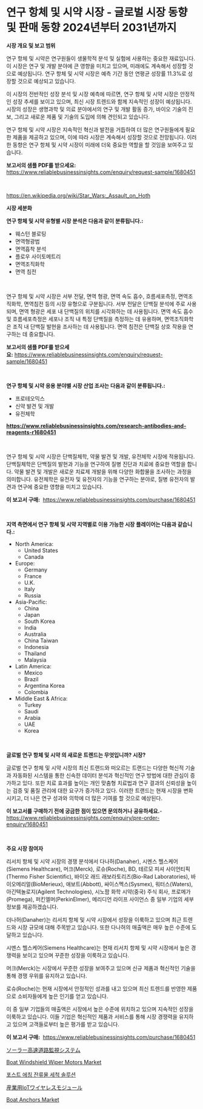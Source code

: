 <p><h1>연구 항체 및 시약 시장 - 글로벌 시장 동향 및 판매 동향 2024년부터 2031년까지</h1></p><p><strong>시장 개요 및 보고 범위</strong></p>
<p><p>연구 항체 및 시약은 연구원들이 생물학적 분석 및 실험에 사용하는 중요한 재료입니다. 이 시장은 연구 및 개발 분야에 큰 영향을 미치고 있으며, 미래에도 계속해서 성장할 것으로 예상됩니다. 연구 항체 및 시약 시장은 예측 기간 동안 연평균 성장률 11.3%로 성장할 것으로 예상되고 있습니다. </p><p>이 시장의 전반적인 성장 분석 및 시장 예측에 따르면, 연구 항체 및 시약 시장은 안정적인 성장 추세를 보이고 있으며, 최신 시장 트렌드와 함께 지속적인 성장이 예상됩니다. 시장의 성장은 생명과학 및 의료 분야에서의 연구 및 개발 활동 증가, 바이오 기술의 진보, 그리고 새로운 제품 및 기술의 도입에 의해 견인되고 있습니다. </p><p>연구 항체 및 시약 시장은 지속적인 혁신과 발전을 거듭하여 더 많은 연구원들에게 필요한 제품을 제공하고 있으며, 이에 따라 시장은 계속해서 성장할 것으로 전망됩니다. 이러한 동향은 연구 항체 및 시약 시장이 미래에 더욱 중요한 역할을 할 것임을 보여주고 있습니다.</p></p>
<p><strong>보고서의 샘플 PDF를 받으세요:</strong> <a href="https://www.reliablebusinessinsights.com/enquiry/request-sample/1680451">https://www.reliablebusinessinsights.com/enquiry/request-sample/1680451</a></p>
<p>&nbsp;</p>
<p><a href="https://en.wikipedia.org/wiki/Star_Wars:_Assault_on_Hoth">https://en.wikipedia.org/wiki/Star_Wars:_Assault_on_Hoth</a></p>
<p><strong>시장 세분화</strong></p>
<p><strong>연구 항체 및 시약 유형별 시장 분석은 다음과 같이 분류됩니다.:</strong></p>
<p><ul><li>웨스턴 블로팅</li><li>면역형광법</li><li>면역흡착 분석</li><li>플로우 사이토메트리</li><li>면역조직화학</li><li>면역 침전</li></ul></p>
<p>&nbsp;</p>
<p><p>연구 항체 및 시약 시장은 서부 전달, 면역 형광, 면역 속도 흡수, 흐름세포측정, 면역조직화학, 면역침전 등의 시장 유형으로 구분됩니다. 서부 전달은 단백질 분석에 주로 사용되며, 면역 형광은 세포 내 단백질의 위치를 시각화하는 데 사용됩니다. 면역 속도 흡수 및 흐름세포측정은 세포나 조직 내 특정 단백질을 측정하는 데 유용하며, 면역조직화학은 조직 내 단백질 발현을 조사하는 데 사용됩니다. 면역 침전은 단백질 상호 작용을 연구하는 데 중요합니다.</p></p>
<p><strong>보고서의 샘플 PDF를 받으세요:</strong>&nbsp;<a href="https://www.reliablebusinessinsights.com/enquiry/request-sample/1680451">https://www.reliablebusinessinsights.com/enquiry/request-sample/1680451</a></p>
<p>&nbsp;</p>
<p><strong> 연구 항체 및 시약 응용 분야별 시장 산업 조사는 다음과 같이 분류됩니다.:</strong></p>
<p><ul><li>프로테오믹스</li><li>신약 발견 및 개발</li><li>유전체학</li></ul></p>
<p><strong><a href="https://www.reliablebusinessinsights.com/research-antibodies-and-reagents-r1680451">https://www.reliablebusinessinsights.com/research-antibodies-and-reagents-r1680451</a></strong></p>
<p>&nbsp;</p>
<p><p>연구 항체 및 시약 시장은 단백질체학, 약물 발견 및 개발, 유전체학 시장에 적용됩니다. 단백질체학은 단백질의 발현과 기능을 연구하여 질병 진단과 치료에 중요한 역할을 합니다. 약물 발견 및 개발은 새로운 치료제 개발을 위해 다양한 화합물을 조사하는 과정을 의미합니다. 유전체학은 유전자 및 유전자의 기능을 연구하는 분야로, 질병 유전자의 발견과 연구에 중요한 영향을 미치고 있습니다.</p></p>
<p><strong>이 보고서 구매:</strong>&nbsp; <a href="https://www.reliablebusinessinsights.com/purchase/1680451">https://www.reliablebusinessinsights.com/purchase/1680451</a></p>
<p>&nbsp;</p>
<p><strong>지역 측면에서 연구 항체 및 시약 지역별로 이용 가능한 시장 플레이어는 다음과 같습니다.:</strong></p>
<p><ul>
    <li>
        North America:
        <ul>
            <li>United States</li>
            <li>Canada</li>
        </ul>
    </li>
    <li>
        Europe:
        <ul>
            <li>Germany</li>
            <li>France</li>
            <li>U.K.</li>
            <li>Italy</li>
            <li>Russia</li>
        </ul>
    </li>
    <li>
        Asia-Pacific:
        <ul>
            <li>China</li>
            <li>Japan</li>
            <li>South Korea</li>
            <li>India</li>
            <li>Australia</li>
            <li>China Taiwan</li>
            <li>Indonesia</li>
            <li>Thailand</li>
            <li>Malaysia</li>
        </ul>
    </li>
    <li>
        Latin America:
        <ul>
            <li>Mexico</li>
            <li>Brazil</li>
            <li>Argentina Korea</li>
            <li>Colombia</li>
        </ul>
    </li>
    <li>
        Middle East & Africa:
        <ul>
            <li>Turkey</li>
            <li>Saudi</li>
            <li>Arabia</li>
            <li>UAE</li>
            <li>Korea</li>
        </ul>
    </li>
    </ul></p>
<p>&nbsp;</p>
<p><strong>글로벌 연구 항체 및 시약 의 새로운 트렌드는 무엇입니까? 시장?</strong></p>
<p><p>글로벌 연구 항체 및 시약 시장의 최신 트랜드와 떠오르는 트랜드는 다양한 혁신적 기술과 자동화된 시스템을 통한 신속한 데이터 분석과 혁신적인 연구 방법에 대한 관심이 증가하고 있다. 또한 치료 효과를 높이는 개인 맞춤형 치료법과 연구 결과의 신뢰성을 높이는 검증 및 품질 관리에 대한 요구가 증가하고 있다. 이러한 트랜드는 현재 시장을 변화시키고, 더 나은 연구 성과와 의학에 더 많은 기여를 할 것으로 예상된다.</p></p>
<p><strong>이 보고서를 구매하기 전에 궁금한 점이 있으면 문의하거나 공유하세요.</strong>- <a href="https://www.reliablebusinessinsights.com/enquiry/pre-order-enquiry/1680451">https://www.reliablebusinessinsights.com/enquiry/pre-order-enquiry/1680451</a></p>
<p>&nbsp;</p>
<p><strong>주요 시장 참여자</strong></p>
<p><p>리서치 항체 및 시약 시장의 경쟁 분석에서 다나허(Danaher), 시멘스 헬스케어(Siemens Healthcare), 머크(Merck), 로슈(Roche), BD, 테르모 피셔 사이언티픽(Thermo Fisher Scientific), 바이오 래드 래보라토리즈(Bio-Rad Laboratories), 바이오메리얼(BioMerieux), 애보트(Abbott), 싸이스멕스(Sysmex), 워터스(Waters), 아긴텍놀로지(Agilent Technologies), 시노팜 화학 시약(중국) 주식 회사, 프로메가(Promega), 퍼킨엘머(PerkinElmer), 메리디언 라이프 사이언스 중 일부 기업의 세부 정보를 제공하겠습니다.</p><p>더나허(Danaher)는 리서치 항체 및 시약 시장에서 성장을 이룩하고 있으며 최근 트렌드와 시장 규모에 대해 주목받고 있습니다. 또한 다나허의 매출액은 매우 높은 수준에 도달하고 있습니다.</p><p>시멘스 헬스케어(Siemens Healthcare)는 현재 리서치 항체 및 시약 시장에서 높은 경쟁력을 보이고 있으며 꾸준한 성장을 이룩하고 있습니다.</p><p>머크(Merck)는 시장에서 꾸준한 성장을 보여주고 있으며 신규 제품과 혁신적인 기술을 통해 경쟁 우위를 유지하고 있습니다.</p><p>로슈(Roche)는 현재 시장에서 안정적인 성과를 내고 있으며 최신 트렌드를 반영한 제품으로 소비자들에게 높은 인기를 얻고 있습니다.</p><p>이 중 일부 기업들의 매출액은 시장에서 높은 수준에 위치하고 있으며 지속적인 성장을 이룩하고 있습니다. 이들 기업은 혁신적인 제품과 서비스를 통해 시장 경쟁력을 유지하고 있으며 고객들로부터 높은 평가를 받고 있습니다.</p></p>
<p><strong>이 보고서 구매:</strong>&nbsp;&nbsp;<a href="https://www.reliablebusinessinsights.com/purchase/1680451">https://www.reliablebusinessinsights.com/purchase/1680451</a></p>
<p><p><a href="https://medium.com/@bonniehoppe1/%E3%82%B0%E3%83%AD%E3%83%BC%E3%83%90%E3%83%AB%E3%82%BD%E3%83%BC%E3%83%A9%E3%83%BC%E3%82%A8%E3%82%AF%E3%82%B9%E3%83%97%E3%83%AC%E3%82%B9%E3%82%A6%E3%82%A7%E3%82%A4%E3%83%A2%E3%83%8B%E3%82%BF%E3%83%AA%E3%83%B3%E3%82%B0%E3%82%B7%E3%82%B9%E3%83%86%E3%83%A0%E5%B8%82%E5%A0%B4%E3%82%BB%E3%82%AF%E3%82%BF%E3%83%BC-%E7%A8%AE%E9%A1%9E-%E5%BF%9C%E7%94%A8-%E5%B8%82%E5%A0%B4%E3%83%97%E3%83%AC%E3%83%BC%E3%83%A4%E3%83%BC%E6%88%A6%E7%95%A5-%E5%9C%B0%E5%9F%9F%E3%81%AE%E6%88%90%E9%95%B7%E6%B4%9E%E5%AF%9F-%E3%81%8A%E3%82%88%E3%81%B3%E5%B0%86%E6%9D%A5%E3%81%AE%E4%BA%88%E6%B8%AC-2024%E5%B9%B4-2031%E5%B9%B4-bf12208b4f51">ソーラー高速道路監視システム</a></p><p><a href="https://issuu.com/reportprime-2/docs/boat-windshield-wiper-motors-market-size-2030.pptx">Boat Windshield Wiper Motors Market</a></p><p><a href="https://medium.com/@dessierohan2023/%EA%B8%80%EB%A1%9C%EB%B2%8C-%ED%8F%AC%EC%8A%A4%ED%8A%B8-%EC%97%90%EC%B9%AD-%EC%9E%94%EC%97%AC%EB%AC%BC-%ED%81%B4%EB%A6%AC%EB%8B%9D-%EC%86%94%EB%A3%A8%EC%85%98-%EC%8B%9C%EC%9E%A5%EC%9D%80-2024%EB%85%84%EB%B6%80%ED%84%B0-2031%EB%85%84%EA%B9%8C%EC%A7%80-%EC%9D%98-%EC%97%B0%ED%8F%89%EA%B7%A0-%EC%84%B1%EC%9E%A5%EB%A5%A0%EB%A1%9C-%EC%84%B1%EC%9E%A5%ED%95%A0-%EA%B2%83%EC%9C%BC%EB%A1%9C-%EC%98%88%EC%83%81%EB%90%A9%EB%8B%88%EB%8B%A4-d8035645f6ea">포스트 에칭 잔류물 세척 솔루션</a></p><p><a href="https://github.com/Sophiaard2003/Market-Research-Report-List-2/blob/main/4077058141152.md">産業用IoTワイヤレスモジュール</a></p><p><a href="https://issuu.com/reportprime-2/docs/boat-anchors-market-size-2030.pptx">Boat Anchors Market</a></p></p>
